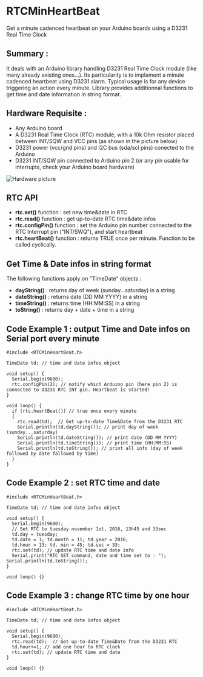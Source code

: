 # RTCMinHeartBeat
Get a minute cadenced heartbeat on your Arduino boards using a D3231 Real Time Clock

## Summary :
It deals with an Arduino library handling D3231 Real Time Clock module (like many already existing ones...).
Its particularity is to implement a minute cadenced heartbeat using D3231 alarm.
Typical usage is for any device triggering an action every minute.
Library provides additionnal functions to get time and date information in string format.

## Hardware Requisite :
- Any Arduino board
- A D3231 Real Time Clock (RTC) module, with a 10k Ohm resistor placed between INT/SQW and VCC pins (as shown in the picture below)
- D3231 power (vcc/gnd pins) and I2C bus (sda/scl pins) conected to the Arduino
- D3231 INT/SQW pin connected to Arduino pin 2 (or any pin usable for interrupts, check your Arduino board hardware)

![Hardware picture](https://github.com/franckmarini/RTCMinHeartBeat/blob/pictures/Arduino_D3231_pic.jpg)

## RTC API
- **rtc.set()** function : set new time&date in RTC
- **rtc.read()** function : get up-to-date RTC time&date infos
- **rtc.configPin()** function : set the Arduino pin number connected to the RTC Interrupt pin ("INT/SWQ"), and start heartbeat
- **rtc.heartBeat()** function : returns TRUE once per minute. Function to be called cyclically.

## Get Time & Date infos in string format
The following functions apply on "TimeDate" objects :
- **dayString()** : returns day of week (sunday...saturday) in a string
- **dateString()** : returns date (DD MM YYYY) in a string
- **timeString()** : returns time (HH:MM:SS) in a string
- **toString()** : returns day + date + time in a string

## Code Example 1 : output Time and Date infos on Serial port every minute
```
#include <RTCMinHeartBeat.h>

TimeDate td; // time and date infos object

void setup() {
  Serial.begin(9600);
  rtc.configPin(2); // notify which Arduino pin (here pin 2) is connected to D3231 RTC INT pin. Heartbeat is started!
}

void loop() {
  if (rtc.heartBeat()) // true once every minute
  {
    rtc.read(td);  // Get up-to-date Time&Date from the D3231 RTC
    Serial.println(td.dayString()); // print day of week (sunday...saturday) 
    Serial.println(td.dateString()); // print date (DD MM YYYY)
    Serial.println(td.timeString()); // print time (HH:MM:SS)
    Serial.println(td.toString()); // print all info (day of week followed by date fallowed by time)
  }
}
```

## Code Example 2 : set RTC time and date
```
#include <RTCMinHeartBeat.h>

TimeDate td; // time and date infos object

void setup() {
  Serial.begin(9600);
  // Set RTC to tuesday november 1st, 2016, 13h45 and 33sec
  td.day = tuesday; 
  td.date = 1; td.month = 11; td.year = 2016;
  td.hour = 13; td. min = 45; td.sec = 33;
  rtc.set(td); // update RTC time and date info
  Serial.print("RTC SET command, date and time set to : "); Serial.println(td.toString());
}

void loop() {}
```

## Code Example 3 : change RTC time by one hour
```
#include <RTCMinHeartBeat.h>

TimeDate td; // time and date infos object

void setup() {
  Serial.begin(9600);
  rtc.read(td);  // Get up-to-date Time&Date from the D3231 RTC
  td.hour+=1; // add one hour to RTC clock
  rtc.set(td); // update RTC time and date
}

void loop() {}
```